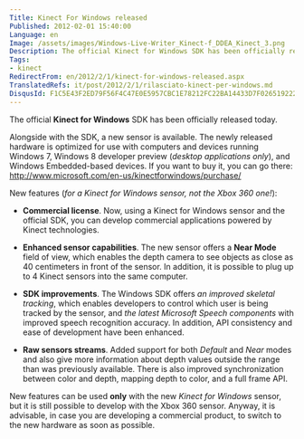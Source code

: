```yaml
---
Title: Kinect For Windows released
Published: 2012-02-01 15:40:00
Language: en
Image: /assets/images/Windows-Live-Writer_Kinect-f_DDEA_Kinect_3.png
Description: The official Kinect for Windows SDK has been officially released today. Alongside with the SDK, a new sensor is available. The newly released hardware is optimized for use with computers and devices running Windows 7, Windows 8 developer preview ( desktop applications only ), and Windows Embedded-based devices.
Tags:
- kinect
RedirectFrom: en/2012/2/1/kinect-for-windows-released.aspx
TranslatedRefs: it/post/2012/2/1/rilasciato-kinect-per-windows.md
DisqusId: F1C5E43F2ED79F56F4C47E0E5957CBC1E78212FC22BA14433D7F0265192221B3
---
```

The official **Kinect for Windows** SDK has been officially released today.

Alongside with the SDK, a new sensor is available. The newly released hardware is optimized for use with computers and devices running Windows 7, Windows 8 developer preview (*desktop applications only*), and Windows Embedded-based devices. If you want to buy it, you can go there: <a href="http://www.microsoft.com/en-us/kinectforwindows/purchase/" target="_blank">http://www.microsoft.com/en-us/kinectforwindows/purchase/</a>

New features (*for a Kinect for Windows sensor, not the Xbox 360 one!*):

* **Commercial license**.
Now, using a Kinect for Windows sensor and the official SDK, you can develop commercial applications powered by Kinect technologies.

* **Enhanced sensor capabilities**.
The new sensor offers a **Near Mode** field of view, which enables the depth camera to see objects as close as 40 centimeters in front of the sensor. In addition, it is possible to plug up to 4 Kinect sensors into the same computer.

* **SDK improvements**.
The Windows SDK offers *an improved skeletal tracking*, which enables developers to control which user is being tracked by the sensor, and *the latest Microsoft Speech components* with improved speech recognition accuracy. In addition, API consistency and ease of development have been enhanced.

* **Raw sensors streams**.
Added support for both *Default* and *Near* modes and also give more information about depth values outside the range than was previously available. There is also improved synchronization between color and depth, mapping depth to color, and a full frame API.

New features can be used **only** with the new *Kinect for Windows* sensor, but it is still possible to develop with the Xbox 360 sensor. Anyway, it is advisable, in case you are developing a commercial product, to switch to the new hardware as soon as possible.